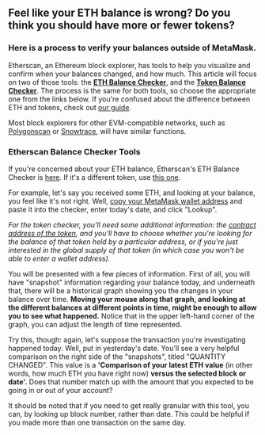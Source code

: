 Feel like your ETH balance is wrong? Do you think you should have more or fewer tokens?
---------------------------------------------------------------------------------------


### Here is a process to verify your balances outside of MetaMask.


Etherscan, an Ethereum block explorer, has tools to help you visualize and confirm when your balances changed, and how much. This article will focus on two of those tools: the [**ETH Balance Checker**](https://etherscan.io/balancecheck-tool), and the [**Token Balance Checker**](https://etherscan.io/tokencheck-tool). The process is the same for both tools, so choose the appropriate one from the links below. If you're confused about the difference between ETH and tokens, check out [our guide](https://support.metamask.io/hc/en-us/articles/4405497827355).


Most block explorers for other EVM-compatible networks, such as [Polygonscan](https://polygonscan.com/tokencheck-tool) or [Snowtrace](https://snowtrace.io/tokencheck-tool), will have similar functions.


### Etherscan Balance Checker Tools


If you're concerned about your ETH balance, Etherscan's ETH Balance Checker is [here](https://etherscan.io/balancecheck-tool). If it's a different token, use [this one](https://etherscan.io/tokencheck-tool).


For example, let's say you received some ETH, and looking at your balance, you feel like it's not right. Well, [copy your MetaMask wallet address](https://support.metamask.io/hc/en-us/articles/360015289512) and paste it into the checker, enter today's date, and click "Lookup".


*For the token checker, you'll need some additional information: the [contract address of the token](https://support.metamask.io/hc/en-us/articles/360059683451), and you'll have to choose whether you're looking for the balance of that token held by a particular address, or if you're just interested in the global supply of that token (in which case you won't be able to enter a wallet address).*


You will be presented with a few pieces of information. First of all, you will have "snapshot" information regarding your balance today, and underneath that, there will be a historical graph showing you the changes in your balance over time. **Moving your mouse along that graph, and looking at the different balances at different points in time, might be enough to allow you to see what happened.** Notice that in the upper left-hand corner of the graph, you can adjust the length of time represented.


Try this, though: again, let's suppose the transaction you're investigating happened today. Well, put in yesterday's date. You'll see a very helpful comparison on the right side of the "snapshots", titled "QUANTITY CHANGED". This value is a **'Comparison of your latest ETH value** (in other words, how much ETH you have right now) **versus the selected block or date'.** Does that number match up with the amount that you expected to be going in or out of your account?


It should be noted that if you need to get really granular with this tool, you can, by looking up block number, rather than date. This could be helpful if you made more than one transaction on the same day.

